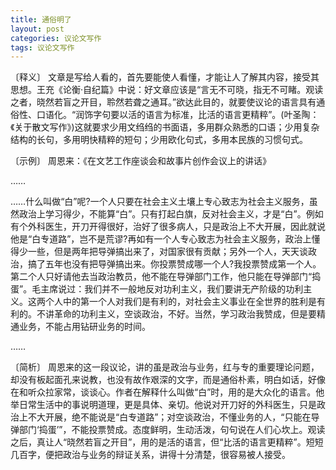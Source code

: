 ```yaml
---
title: 通俗明了
layout: post
categories: 议论文写作
tags: 议论文写作
---
```


〔释义〕 文章是写给人看的，首先要能使人看懂，才能让人了解其内容，接受其思想。王充《论衡·自纪篇》中说：好文章应该是“言无不可晓，指无不可睹。观读之者，晓然若盲之开目，聆然若聋之通耳。”欲达此目的，就要使议论的语言具有通俗性、口语化。“润饰字句要以活的语言为标准，比活的语言更精粹”。(叶圣陶：《关于散文写作》)这就要求少用文绉绉的书面语，多用群众熟悉的口语；少用复杂结构的长句，多用明快精粹的短句；少用欧化句式，多用本民族的习惯句式。

〔示例〕 周恩来：《在文艺工作座谈会和故事片创作会议上的讲话》

……

……什么叫做“白”呢?一个人只要在社会主义土壤上专心致志为社会主义服务，虽然政治上学习得少，不能算“白”。只有打起白旗，反对社会主义，才是“白”。例如有个外科医生，开刀开得很好，治好了很多病人，只是政治上不大开展，因此就说他是“白专道路”，岂不是荒谬?再如有一个人专心致志为社会主义服务，政治上懂得少一些，但是两年把导弹搞出来了，对国家很有贡献；另外一个人，天天谈政治，搞了五年也没有把导弹搞出来。你投票赞成哪一个人?我投票赞成第一个人。第二个人只好请他去当政治教员，他不能在导弹部门工作，他只能在导弹部门“捣蛋”。毛主席说过：我们并不一般地反对功利主义，我们要讲无产阶级的功利主义。这两个人中的第一个人对我们是有利的，对社会主义事业在全世界的胜利是有利的。不讲革命的功利主义，空谈政治，不好。当然，学习政治我赞成，但是要精通业务，不能占用钻研业务的时间。

……

〔简析〕 周恩来的这一段议论，讲的虽是政治与业务，红与专的重要理论问题，却没有板起面孔来说教，也没有故作艰深的文字，而是通俗朴素，明白如话，好像在和听众拉家常，谈谈心。作者在解释什么叫做“白”时，用的是大众化的语言。他举日常生活中的事说明道理，更是具体、亲切。他说对开刀好的外科医生，只是政治上不大开展，绝不能说是“白专道路”；对空谈政治，不懂业务的人，“只能在导弹部门‘捣蛋’”，不能投票赞成。态度鲜明，生动活泼，句句说在人们心坎上。观读之后，真让人“晓然若盲之开目”，用的是活的语言，但“比活的语言更精粹”。短短几百字，便把政治与业务的辩证关系，讲得十分清楚，很容易被人接受。 